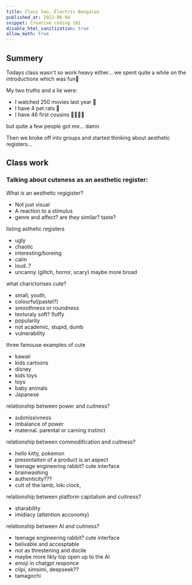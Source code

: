```yaml
---
title: Class two, Electric Boogaloo
published_at: 2022-06-04
snippet: Creative coding 101
disable_html_sanitization: true
allow_math: true
---
```


## Summery
Todays class wasn't so work heavy either... we spent quite a while on the introductions which was fun🤩

My two truths and a lie were:
- I watched 250 movies last year 🎥
- I have 4 pet rats 🐀
- I have 46 first cousins 🧑‍🧑‍🧒‍🧒

but quite a few people got me... damn

Then we broke off into groups and started thinking about aesthetic registers...





## Class work


### Talking about cuteness as an aesthetic register:
What is an aesthetic regigister?
- Not just visual 
- A reaction to a stimulus
- genre and affect? are they similar? taste?

listing asthetic registers
- ugly
- chaotic
- interesting/boreing
- calm
- loud..? 
- uncanny (glitch, horror, scary)
maybe more broad

what charictorises cute?
- small, youth, 
- colourful(pastel?)
- smoothness or roundness
- texturaly soft? fluffy
- popularity
- not academic, stupid, dumb
- vulnerability

three famouse examples of cute
- kawaii
- kids cartoons
- disney
- kids toys 
- toys
- baby animals 
- Japanese 

relationship between power and cuitness?
- submissivness
- imbalance of power 
- maternal. parental or carning instinct 

relationship between commodification and cuitness?
- hello kitty, pokemon
- presentaiton of a product is an aspect
- teenage engineering rabbit? cute interface
- brainwashing 
- authenticity??? 
- cult of the lamb, loki clock, 

relationship between platform capitalism and cuitness?
- sharability
- imidiacy (attention acconomy)

relationship between AI and cuitness?
- teenage engineering rabbit? cute interface
- belivable and accesptable
- not as threstening and docile
- maybe more likly top open up to the AI
- emoji in chatgpt responce
- clipi, simsimi, deepseek??
- tamagochi

